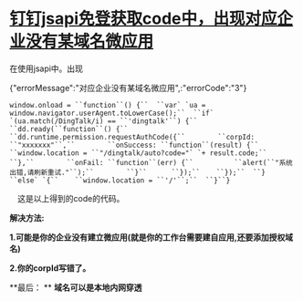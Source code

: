 # [钉钉jsapi免登获取code中，出现对应企业没有某域名微应用](https://www.cnblogs.com/syscal/p/10304346.html)

在使用jsapi中。出现

{"errorMessage":"对应企业没有某域名微应用",:"errorCode":"3"}

```
window.onload = ``function``() {``  ``var` `ua = window.navigator.userAgent.toLowerCase();``  ``if` `(ua.match(/DingTalk/i) == ``'dingtalk'``) {``    ``dd.ready(``function``() {``      ``dd.runtime.permission.requestAuthCode({``        ``corpId: ``"xxxxxxx"``,``        ``onSuccess: ``function``(result) {``            ``window.location = ``"/dingtalk/auto?code="` `+ result.code;``        ``},``        ``onFail: ``function``(err) {``          ``alert(``"系统出错,请刷新重试."``);``        ``}``      ``});``    ``});``  ``} ``else` `{``    ``window.location = ``'/'``;``  ``}``}
```

　这是以上得到的code的代码。

**解决方法:**

**1.可能是你的企业没有建立微应用(就是你的工作台需要建自应用,还要添加授权域名)**

**2.你的corpId写错了。**

 

**最后： ** **域名可以是本地内网穿透**

 

